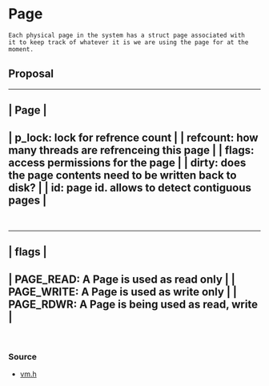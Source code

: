 # Page

    Each physical page in the system has a struct page associated with
    it to keep track of whatever it is we are using the page for at the
    moment.



## Proposal

--------------------------------------------------------------------------
| Page                                                                   |
--------------------------------------------------------------------------
|    p_lock:    lock for refrence count                                  |
|    refcount:  how many threads are refrenceing this page               |
|    flags:     access permissions for the page                          |
|    dirty:     does the page contents need to be written back to disk?  |
|    id:        page id. allows to detect contiguous pages               |
--------------------------------------------------------------------------


<br/>


-----------------------------------------------------
| flags                                             |
-----------------------------------------------------
|   PAGE_READ: A Page is used as read only          |
|   PAGE_WRITE: A Page is used as write only        |
|   PAGE_RDWR: A Page is being used  as read, write |
-----------------------------------------------------

<br/>




### Source

-   [vm.h][1]



[1]:../kern/include/vm.h